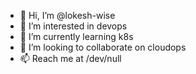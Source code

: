 - 👋 Hi, I’m @lokesh-wise
- 👀 I’m interested in devops
- 🌱 I’m currently learning k8s
- 💞️ I’m looking to collaborate on cloudops
- 📫 Reach me at /dev/null 

<!---
lokesh-wise/lokesh-wise is a ✨ special ✨ repository because its `README.md` (this file) appears on your GitHub profile.
You can click the Preview link to take a look at your changes.
--->
